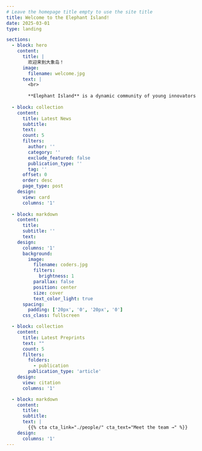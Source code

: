 ```yaml
---
# Leave the homepage title empty to use the site title
title: Welcome to the Elephant Island!
date: 2025-03-01
type: landing

sections:
  - block: hero
    content:
      title: |
        欢迎来到大象岛！
      image:
        filename: welcome.jpg
      text: |
        <br>
        
        **Elephant Island** is a dynamic community of young innovators dedicated to shaping the future through cutting-edge science and technology. Our current focus is on tackling fundamental challenges in neurobiology, immunology, and cancer biology. Join us on this exciting journey of discovery and impact!
  
  - block: collection
    content:
      title: Latest News
      subtitle:
      text:
      count: 5
      filters:
        author: ''
        category: ''
        exclude_featured: false
        publication_type: ''
        tag: ''
      offset: 0
      order: desc
      page_type: post
    design:
      view: card
      columns: '1'
  
  - block: markdown
    content:
      title:
      subtitle: ''
      text:
    design:
      columns: '1'
      background:
        image: 
          filename: coders.jpg
          filters:
            brightness: 1
          parallax: false
          position: center
          size: cover
          text_color_light: true
      spacing:
        padding: ['20px', '0', '20px', '0']
      css_class: fullscreen

  - block: collection
    content:
      title: Latest Preprints
      text: ""
      count: 5
      filters:
        folders:
          - publication
        publication_type: 'article'
    design:
      view: citation
      columns: '1'

  - block: markdown
    content:
      title:
      subtitle:
      text: |
        {{% cta cta_link="./people/" cta_text="Meet the team →" %}}
    design:
      columns: '1'
---
```

